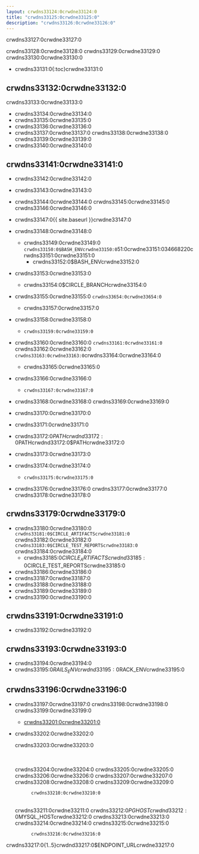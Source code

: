 ```yaml
---
layout: crwdns33124:0crwdne33124:0
title: "crwdns33125:0crwdne33125:0"
description: "crwdns33126:0crwdne33126:0"
---
```

crwdns33127:0crwdne33127:0

crwdns33128:0crwdne33128:0 crwdns33129:0crwdne33129:0 crwdns33130:0crwdne33130:0

- crwdns33131:0{:toc}crwdne33131:0

## crwdns33132:0crwdne33132:0

crwdns33133:0crwdne33133:0

- crwdns33134:0crwdne33134:0
- crwdns33135:0crwdne33135:0
- crwdns33136:0crwdne33136:0
- crwdns33137:0crwdne33137:0 crwdns33138:0crwdne33138:0 crwdns33139:0crwdne33139:0
- crwdns33140:0crwdne33140:0

## crwdns33141:0crwdne33141:0

- crwdns33142:0crwdne33142:0
- crwdns33143:0crwdne33143:0
- crwdns33144:0crwdne33144:0 crwdns33145:0crwdne33145:0 crwdns33146:0crwdne33146:0
- crwdns33147:0{{ site.baseurl }}crwdne33147:0
- crwdns33148:0crwdne33148:0
    
    - crwdns33149:0crwdne33149:0 `crwdns33150:0$BASH_ENVcrwdne33150:0`51:0crwdne33151:034668220crwdns33151:0crwdne33151:0 
        - crwdns33152:0$BASH_ENVcrwdne33152:0

- crwdns33153:0crwdne33153:0
    
    - crwdns33154:0$CIRCLE_BRANCHcrwdne33154:0
- crwdns33155:0crwdne33155:0 `crwdns33654:0crwdne33654:0` 
    - crwdns33157:0crwdne33157:0
- crwdns33158:0crwdne33158:0 
    - `crwdns33159:0crwdne33159:0`
- crwdns33160:0crwdne33160:0 `crwdns33161:0crwdne33161:0` crwdns33162:0crwdne33162:0 `crwdns33163:0crwdne33163:0`crwdns33164:0crwdne33164:0 
    - crwdns33165:0crwdne33165:0

- crwdns33166:0crwdne33166:0
    
    - `crwdns33167:0crwdne33167:0`

- crwdns33168:0crwdne33168:0 crwdns33169:0crwdne33169:0

- crwdns33170:0crwdne33170:0
- crwdns33171:0crwdne33171:0
- crwdns33172:0$PATHcrwdnd33172:0$PATHcrwdnd33172:0$PATHcrwdne33172:0
- crwdns33173:0crwdne33173:0

- crwdns33174:0crwdne33174:0
    
    - `crwdns33175:0crwdne33175:0`
- crwdns33176:0crwdne33176:0 crwdns33177:0crwdne33177:0 crwdns33178:0crwdne33178:0

## crwdns33179:0crwdne33179:0

- crwdns33180:0crwdne33180:0 `crwdns33181:0$CIRCLE_ARTIFACTScrwdne33181:0` crwdns33182:0crwdne33182:0 `crwdns33183:0$CIRCLE_TEST_REPORTScrwdne33183:0` crwdns33184:0crwdne33184:0 
    - crwdns33185:0$CIRCLE_ARTIFACTScrwdnd33185:0$CIRCLE_TEST_REPORTScrwdne33185:0
- crwdns33186:0crwdne33186:0
- crwdns33187:0crwdne33187:0
- crwdns33188:0crwdne33188:0
- crwdns33189:0crwdne33189:0
- crwdns33190:0crwdne33190:0

## crwdns33191:0crwdne33191:0

- crwdns33192:0crwdne33192:0

## crwdns33193:0crwdne33193:0

- crwdns33194:0crwdne33194:0
- crwdns33195:0$RAILS_ENVcrwdnd33195:0$RACK_ENVcrwdne33195:0

## crwdns33196:0crwdne33196:0

- crwdns33197:0crwdne33197:0 crwdns33198:0crwdne33198:0 crwdns33199:0crwdne33199:0 
    - [crwdns33201:0crwdne33201:0](crwdns33200:0crwdne33200:0)

- crwdns33202:0crwdne33202:0
    
    crwdns33203:0crwdne33203:0

    <br /><br />crwdns33204:0crwdne33204:0 crwdns33205:0crwdne33205:0
    crwdns33206:0crwdne33206:0
    crwdns33207:0crwdne33207:0 crwdns33208:0crwdne33208:0 crwdns33209:0crwdne33209:0
    

            crwdns33210:0crwdne33210:0
    

    <br />crwdns33211:0crwdne33211:0
        crwdns33212:0$PGHOSTcrwdnd33212:0$MYSQL_HOSTcrwdne33212:0 crwdns33213:0crwdne33213:0
    crwdns33214:0crwdne33214:0
    crwdns33215:0crwdne33215:0
    

            crwdns33216:0crwdne33216:0
    

crwdns33217:0{1..5}crwdnd33217:0$ENDPOINT_URLcrwdne33217:0